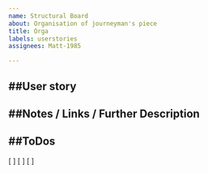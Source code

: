 ```yaml
---
name: Structural Board
about: Organisation of journeyman's piece
title: Orga
labels: userstories
assignees: Matt-1985

---
```


##User story
---

##Notes / Links / Further Description
---

##ToDos
---
[ ] 
[ ] 
[ ]
